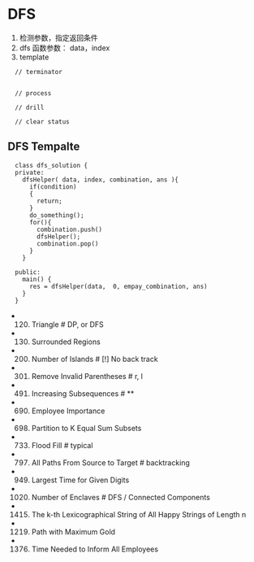 # DFS
1. 检测参数，指定返回条件
2. dfs 函数参数： data，index
3. template
```
  // terminator


  // process

  // drill

  // clear status
```
## DFS Tempalte
```
  class dfs_solution {
  private:
    dfsHelper( data, index, combination, ans ){
      if(condition)
      {
        return;
      }
      do_something();
      for(){
        combination.push()
        dfsHelper();
        combination.pop()
      }
    }

  public:
    main() {
      res = dfsHelper(data,  0, empay_combination, ans)
    }
  }
```


- 120. Triangle                          # DP, or DFS
- 130. Surrounded Regions
- 200. Number of Islands                 # [!] No back track
- 301. Remove Invalid Parentheses        # r, l 
- 491. Increasing Subsequences           # **
- 690. Employee Importance
- 698. Partition to K Equal Sum Subsets
- 733. Flood Fill                        # typical
- 797. All Paths From Source to Target   # backtracking 
- 949. Largest Time for Given Digits
- 1020. Number of Enclaves               #  DFS / Connected Components
- 1415. The k-th Lexicographical String of All Happy Strings of Length n
- 1219. Path with Maximum Gold
- 1376. Time Needed to Inform All Employees
